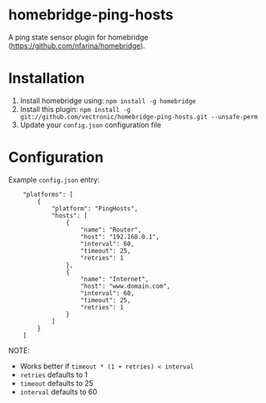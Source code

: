 # homebridge-ping-hosts
A ping state sensor plugin for homebridge (https://github.com/nfarina/homebridge).

# Installation
1. Install homebridge using: `npm install -g homebridge`
2. Install this plugin: `npm install -g git://github.com/vectronic/homebridge-ping-hosts.git --unsafe-perm`
3. Update your `config.json` configuration file

# Configuration
Example `config.json` entry:

```
    "platforms": [
		{
			"platform": "PingHosts",
			"hosts": [
				{
					"name": "Router",
					"host": "192.168.0.1",
					"interval": 60,
					"timeout": 25,
					"retries": 1
				},
				{
					"name": "Internet",
					"host": "www.domain.com",
					"interval": 60,
					"timeout": 25,
					"retries": 1
				}
			]
		}
	]
```

NOTE: 

- Works better if `timeout * (1 + retries) < interval`
- `retries` defaults to 1
- `timeout` defaults to 25
- `interval` defaults to 60
